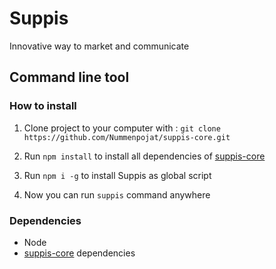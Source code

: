 # Suppis
Innovative way to market and communicate 

## Command line tool

  ### How to install
 1.  Clone project to your computer with :
	 `git clone https://github.com/Nummenpojat/suppis-core.git`
 2.  Run 	`npm install` to install all dependencies of [suppis-core](https://github.com/Nummenpojat/suppis-core)
 3.  Run 	`npm i -g` to install Suppis as global script

4.  Now you can run `suppis` command anywhere

  ### Dependencies
 - Node
 - [suppis-core](https://github.com/Nummenpojat/suppis-core) dependencies
